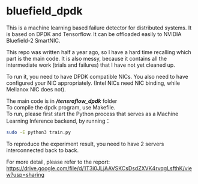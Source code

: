 # bluefield_dpdk
This is a machine learning based failure detector for distributed systems. It is based on DPDK and Tensorflow. It can be offloaded easily to NVIDIA Bluefield-2 SmartNIC. 

This repo was written half a year ago, so I have a hard time recalling which part is the main code. It is also messy, because it contains all the intermediate work (trials and failures) that I have not yet cleaned up. 

To run it, you need to have DPDK compatible NICs. You also need to have configured your NIC appropriately. (Intel NICs need NIC binding, while Mellanox NIC does not).

The main code is in ***/tensroflow_dpdk*** folder  
To compile the dpdk program, use Makefile.  
To run, please first start the Python process that serves as a Machine Learning Inference backend, by running：  
```bash
sudo -E python3 train.py
```

To reproduce the experiment result, you need to have 2 servers interconnected back to back.  

For more detail, please refer to the report: https://drive.google.com/file/d/1T3i0JLjAAVSKCsDsdZXVK4rvqgLsfthK/view?usp=sharing 
      

